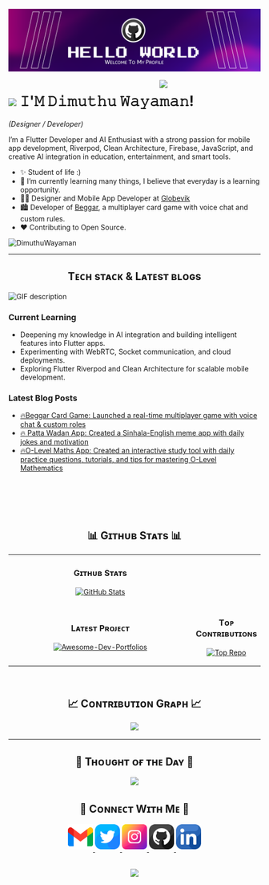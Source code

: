 <!--Banner-->
![Dimuthu Wayaman Banner Image](./banner.png)

<!--Night Owl image-->
<div>
  <img align="right" width="40%" src="https://owlbertsio-resized.s3.amazonaws.com/Popper.psd.full.png">
</div>

<!--Header Name-->
# <img src="https://emojis.slackmojis.com/emojis/images/1531849430/4246/blob-sunglasses.gif?1531849430" width="30"/> 𝙸'𝙼 𝙳𝚒𝚖𝚞𝚝𝚑𝚞 𝚆𝚊𝚢𝚊𝚖𝚊𝚗! 
*(Designer / Developer)*
<br /> 

<!--Start Intro-->               
<p align="left">I’m a Flutter Developer and AI Enthusiast with a strong passion for mobile app development, Riverpod, Clean Architecture, Firebase, JavaScript, and creative AI integration in education, entertainment, and smart tools. </p>

- ✨ Student of life :)
- 🌱 I’m currently learning many things, I believe that everyday is a learning opportunity.
- 💁‍♂️ Designer and Mobile App Developer at [Globevik](https://globevik.com/)
- 🏙 Developer of [Beggar](https://playbeggar.online/), a multiplayer card game with voice chat and custom rules.
- ❤ Contributing to Open Source.
<!--End Intro-->

<!--Profile Count Badge-->
<p align="left">
  <img src="https://komarev.com/ghpvc/?username=DimuthuWayaman&label=Profile%20views&color=770677&style=for-the-badge&logo=star" alt="DimuthuWayaman" style="padding-right:20px;" />
</p>

---


<!--Languages and Tools Section-->       
<h2 align="center">Tᴇᴄʜ sᴛᴀᴄᴋ & Lᴀᴛᴇsᴛ ʙʟᴏɢs</h2> 
<picture>
  <source media="(prefers-color-scheme: dark)" srcset="./Skills_Animation_Dark.gif">
  <source media="(prefers-color-scheme: light)" srcset="./Skills_Animation_White.gif">
  <img align="left" alt="GIF description" src="./Skills_Animation_White.gif">
</picture>
<br />

<h3 align="left">Current Learning</h3>
<ul align="left">
  <li>Deepening my knowledge in AI integration and building intelligent features into Flutter apps.</li>
  <li>Experimenting with WebRTC, Socket communication, and cloud deployments.</li>
  <li>Exploring Flutter Riverpod and Clean Architecture for scalable mobile development.</li>
</ul>
  
<h3 align="left">Latest Blog Posts</h3>
<ul align="left">
  <li><a href="https://play.google.com/store/apps/details?id=com.globevik.beggar&pcampaignid=web_share">🔥Beggar Card Game: Launched a real-time multiplayer game with voice chat & custom roles</a></li>
  <li><a href="https://play.google.com/store/apps/details?id=com.wcreation.vadan&pcampaignid=web_share">🔥 Patta Wadan App: Created a Sinhala-English meme app with daily jokes and motivation</a></li>
  <li><a href="https://play.google.com/store/apps/details?id=com.wcreation.ordinarylevel&pcampaignid=web_share">🔥O-Level Maths App: Created an interactive study tool with daily practice questions, tutorials, and tips for mastering O-Level Mathematics</a></li>
</ul>
<br />
<br />
<br />
<br />


<!--Trophies Section  
<h2 align="center">🏆 Gɪᴛʜᴜʙ Tʀᴏᴘʜɪᴇs 🏆</h2>
<p align="center">
  <a href="https://github.com/DimuthuWayaman">
    <picture>
      <source media="(prefers-color-scheme: dark)" srcset="https://github-profile-trophy.vercel.app/?username=DimuthuWayaman&no-bg=true&row=2&column=6&margin-w=20&margin-h=20&theme=monokai">
      <source media="(prefers-color-scheme: light)" srcset="https://github-profile-trophy.vercel.app/?username=DimuthuWayaman&no-bg=true&row=2&column=6&margin-w=20&margin-h=20">
      <img alt="GitHub Trophies" src="https://github-profile-trophy.vercel.app/?username=DimuthuWayaman&no-bg=true&no-frame=true&row=2&column=6&margin-w=20&margin-h=20">
    </picture>
  </a>
</p>

<br />--> 

<!--Github stats Table--> 
<h2 align="center">📊 Gɪᴛʜᴜʙ Sᴛᴀᴛs 📊</h2>

<table width="100%">
  <tr>
    <td width="100%">
      <h3 align="center"><strong>Gɪᴛʜᴜʙ Sᴛᴀᴛs</strong></h3>
      <p align="center">
        <a href="https://github.com/DimuthuWayaman">
          <img align="center" src="https://github-readme-stats.vercel.app/api?username=DimuthuWayaman&count_private=true&show_icons=true&theme=nightowl&bg_color=0,000000,441350&title_color=c56a90&text_color=ffffff&rank_icon=github&hide=prs,issues,contribs&show=reviews,prs_merged,prs_merged_percentage" alt="GitHub Stats" />
        </a>
      </p>
</td>
    <!--
    <td width="50%">
      <h3 align="center"><strong>Sᴛʀᴇᴀᴋ Sᴛᴀᴛs</strong></h3>
      <p align="center">
        <a href="https://github.com/DimuthuWayaman">
          <img align="center" src="https://streak-stats.demolab.com?user=DimuthuWayaman&theme=nightowl&background=0,000000,441350&fire=ffeb95&ring=ffeb95&sideNums=ffffff&sideLabels=ffffff&dates=c56a90&currStreakNum=ffffff" alt="Streak Stats" />
        </a>
      </p>
    </td>-->
  </tr>
  <tr>
    <td width="50%">
      <h3 align="center"><strong>Lᴀᴛᴇsᴛ Pʀᴏᴊᴇᴄᴛ</strong></h3>
      <p align="center">
        <a href="https://github.com/DimuthuWayaman/Animated-Contact-Form">
          <img align="center" width="470" src="https://github-readme-stats.vercel.app/api/pin/?username=DimuthuWayaman&repo=Animated-Contact-Form&theme=nightowl&show_owner=true&bg_color=0,000000,441350&title_color=c56a90&text_color=ffffff" alt="Awesome-Dev-Portfolios" />
        </a>
      </p>
    </td>
    <td width="50%">
      <h3 align="center"><strong>Tᴏᴘ Cᴏɴᴛʀɪʙᴜᴛɪᴏɴs</strong></h3>
      <p align="center">
        <a href="https://github.com/DimuthuWayaman">
          <img align="center" src="https://github-contributor-stats.vercel.app/api?username=DimuthuWayaman&limit=2&theme=nightowl&show_owner=true&combine_all_yearly_contributions=false&bg_color=0,000000,441350&title_color=c56a90&text_color=ffffff" alt="Top Repo" />
        </a>
      </p>
    </td>
  </tr>
</table>
<br />

<!--Contribution Graph-->
<h2 align="center">📈 Cᴏɴᴛʀɪʙᴜᴛɪᴏɴ Gʀᴀᴘʜ 📈</h2>
<div align="center">
    <img src="https://github-readme-activity-graph.vercel.app/graph?username=DimuthuWayaman&bg_color=220a28&&color=ffffff&line=c56a90&point=ffeb95&area=false&hide_border=false" border-radius="15">
</div>

---

<!--Dynamic Quote card updates everyday at 12 PM--> 
<h2 align="center">🌟 Tʜᴏᴜɢʜᴛ ᴏғ ᴛʜᴇ Dᴀʏ 🌟</h2>

































































































<!--STARTS_HERE_QUOTE_CARD-->
<p align="center">
    <img src="https://readme-daily-quotes.vercel.app/api?author=Seneca&quote=To%20bear%20trials%20with%20a%20calm%20mind%20robs%20misfortune%20of%20its%20strength%20and%20burden.&theme=dark&bg_color=220a28&author_color=ffeb95&accent_color=c56a90">
</p>
<!--ENDS_HERE_QUOTE_CARD-->


































































































<!--Contact Section--> 

<h2 align="center">🤝 Cᴏɴɴᴇᴄᴛ Wɪᴛʜ Mᴇ 🤝 </h2>
<div align="center">
  
<a href="mailto:dimuthuwayaman@gmail.com" target="_blank">
<img src="./gmail.png" width=50 height=50 alt="dimuthuwayaman@gmail.com" style="margin-bottom: 5px;" />
</a>

<a href="https://x.com/DimuthuWayaman" target="_blank">
<img src="./twitter.png" width=50 height=50 alt="kiran__a__n" style="margin-bottom: 5px;" />
</a>

<a href="https://www.instagram.com/dimuthuwayaman" target="_blank">
<img src="./instagram.png" width=50 height=50 alt="kiran_a_n" style="margin-bottom: 5px;" />
</a>

<a href="https://www.github.com/DimuthuWayaman" target="_blank">
<img src="./github.png" width=50 height=50 alt="Kiran1689" style="margin-bottom: 5px;" />
</a>

<a href="https://www.linkedin.com/in/dimuthuwayaman/" target="_blank">
<img src="./linkedin.png" width=50 height=50 alt="linkedin" style="margin-bottom: 5px;" />
</a>

</div>
<br/>

<!--Buy me a coffee-->
<!--div align="center">
<a href="https://www.buymeacoffee.com/Kiran1689" target="_blank"><img src="https://cdn.buymeacoffee.com/buttons/v2/default-yellow.png" alt="Buy Me A Coffee" style="height: 40px !important;width: 200px !important;" ></a>
</div-->


<!--Footer--> 
<p align="center">
  <img src="https://capsule-render.vercel.app/api?type=waving&color=gradient&height=80&section=footer"/>
</p>

